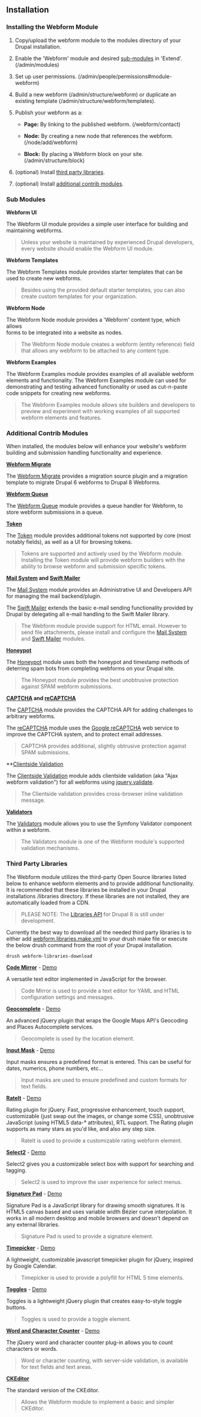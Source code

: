 Installation
------------

### Installing the Webform Module

1. Copy/upload the webform module to the modules directory of your Drupal
   installation.

2. Enable the 'Webform' module and desired [sub-modules](#sub-modules) in 'Extend'. 
   (/admin/modules)

3. Set up user permissions. (/admin/people/permissions#module-webform)

4. Build a new webform (/admin/structure/webform)
   or duplicate an existing template (/admin/structure/webform/templates).
   
5. Publish your webform as a:

    - **Page:** By linking to the published webform.
      (/webform/contact)  

    - **Node:** By creating a new node that references the webform.
      (/node/add/webform)

    - **Block:** By placing a Webform block on your site.
      (/admin/structure/block)

6. (optional) Install [third party libraries](#third-party-libraries).

7. (optional) Install [additional contrib modules](#additional-contrib-modules).


### Sub Modules

**Webform UI**

The Webform UI module provides a simple user interface for building and 
maintaining webforms.

> Unless your website is maintained by experienced Drupal developers, 
> every website should enable the Webform UI module. 

**Webform Templates**

The Webform Templates module provides starter templates that can be used 
to create new webforms. 

> Besides using the provided default starter templates, you can also create 
> custom templates for your organization.

**Webform Node**

The Webform Node module provides a 'Webform' content type, which allows  
forms to be integrated into a website as nodes.

> The Webform Node module creates a webform (entity reference) field
> that allows any webform to be attached to any content type.  

**Webform Examples**

The Webform Examples module provides examples of all available webform elements 
and functionality. The Webform Examples module can used for demonstrating
and testing advanced functionality or used as cut-n-paste code snippets
for creating new webforms.

> The Webform Examples module allows site builders and developers to 
> preview and experiment with working examples of all supported webform elements 
> and features.

### Additional Contrib Modules 

When installed, the modules below will enhance your website's webform building and 
submission handling functionality and experience.

**[Webform Migrate](https://www.drupal.org/sandbox/dippers/2819169)**

The [Webform Migrate](https://www.drupal.org/sandbox/dippers/2819169) provides 
a migration source plugin and a migration template to migrate Drupal 6
webforms to Drupal 8 Webforms.

**[Webform Queue](https://www.drupal.org/project/webform_queue)**

The [Webform Queue](https://www.drupal.org/project/webform_queue) module 
provides a queue handler for Webform, to store webform submissions in a queue.

**[Token](https://www.drupal.org/project/token)**

The [Token](https://www.drupal.org/project/token) module provides additional 
tokens not supported by core (most notably fields), as well as a UI for browsing 
tokens.

> Tokens are supported and actively used by the Webform module. Installing the
> Token module will provide webform builders with the ability to browse webform and 
> submission specific tokens. 

**[Mail System](https://www.drupal.org/project/mailsystem) and [Swift Mailer](https://www.drupal.org/project/swiftmailer)**

The [Mail System](https://www.drupal.org/project/mailsystem) module provides an 
Administrative UI and Developers API for managing the mail backend/plugin.
 
The [Swift Mailer](https://www.drupal.org/project/swiftmailer) extends the 
basic e-mail sending functionality provided by Drupal by delegating all e-mail
handling to the Swift Mailer library.

> The Webform module provide support for HTML email. However to send file
> attachments, please install and configure the 
> [Mail System](https://www.drupal.org/project/mailsystem) and 
> [Swift Mailer](https://www.drupal.org/project/swiftmailer) modules.

**[Honeypot](https://www.drupal.org/project/honeypot)**

The [Honeypot](https://www.drupal.org/project/honeypot) module uses both the 
honeypot and timestamp methods of deterring spam bots from completing webforms on 
your Drupal site.

> The Honeypot module provides the best unobtrusive protection against SPAM webform submissions.

**[CAPTCHA](https://www.drupal.org/project/captcha) and [reCAPTCHA](https://www.drupal.org/project/recaptcha)**

The [CAPTCHA](https://www.drupal.org/project/captcha) module provides the 
CAPTCHA API for adding challenges to arbitrary webforms.

The [reCAPTCHA](https://www.drupal.org/project/recaptcha) module uses the
[Google reCAPTCHA](https://www.google.com/recaptcha/intro/index.html) web 
service to improve the CAPTCHA system, and to protect email addresses.

> CAPTCHA provides additional, slightly obtrusive protection against SPAM 
> submissions.

**[Clientside Validation](https://www.drupal.org/project/clientside_validation)

The [Clientside Validation](https://www.drupal.org/project/clientside_validation) 
module adds clientside validation (aka "Ajax webform validation") for all webforms 
using [jquery.validate](https://jqueryvalidation.org/).

> The Clientside validation provides cross-browser inline validation message.

**[Validators](https://www.drupal.org/project/validators)**

The [Validators](https://www.drupal.org/project/validators) module allows you 
to use the Symfony Validator component within a webform.

> The Validators module is one of the Webform module's supported 
> validation mechanisms.

### Third Party Libraries

The Webform module utilizes the third-party Open Source libraries listed below
to enhance webform elements and to provide additional functionality. It is recommended
that these libraries be installed in your Drupal installations /libraries 
directory. If these libraries are not installed, they are automatically loaded
from a CDN.

> PLEASE NOTE: The 
> [Libraries API](https://www.drupal.org/project/libraries) for Drupal 8 is 
> still under development.  

Currently the best way to download all the needed third party libraries is to 
either add [webform.libraries.make.yml](http://cgit.drupalcode.org/webform/tree/webform.libraries.make.yml)
to your drush make file or execute the below drush command from the root of your
Drupal installation.  

    drush webform-libraries-download    

**[Code Mirror](http://codemirror.net/)** - [Demo](http://codemirror.net/)

A versatile text editor implemented in JavaScript for the browser.

> Code Mirror is used to provide a text editor for YAML and HTML configuration
> settings and messages.

**[Geocomplete](https://ubilabs.github.io/geocomplete/)** - [Demo](http://ubilabs.github.io/geocomplete/examples/form.html)

An advanced jQuery plugin that wraps the Google Maps API's Geocoding and Places Autocomplete services.

> Geocomplete is used by the location element.

**[Input Mask](http://robinherbots.github.io/jquery.inputmask/)** - [Demo](http://robinherbots.github.io/jquery.inputmask/)

Input masks ensures a predefined format is entered. This can be useful for 
dates, numerics, phone numbers, etc...

> Input masks are used to ensure predefined and custom formats for text fields.

**[RateIt](https://github.com/gjunge/rateit.js)** - [Demo](http://gjunge.github.io/rateit.js/examples/)

Rating plugin for jQuery. Fast, progressive enhancement, touch support,
customizable (just swap out the images, or change some CSS), unobtrusive
JavaScript (using HTML5 data-* attributes), RTL support. The Rating plugin
supports as many stars as you'd like, and also any step size.

> RateIt is used to provide a customizable rating webform element.

**[Select2](https://select2.github.io/)** - [Demo](https://select2.github.io/examples.html)

Select2 gives you a customizable select box with support for searching and 
tagging.

> Select2 is used to improve the user experience for select menus.

**[Signature Pad](https://github.com/szimek/signature_pad)** - [Demo](http://szimek.github.io/signature_pad/)

Signature Pad is a JavaScript library for drawing smooth signatures.
It is HTML5 canvas based and uses variable width Bézier curve interpolation.
It works in all modern desktop and mobile browsers and doesn't depend on any 
external libraries.

> Signature Pad is used to provide a signature element.

**[Timepicker](https://github.com/jonthornton/jquery-timepicker)** - [Demo](http://jonthornton.github.io/jquery-timepicker/)

A lightweight, customizable javascript timepicker plugin for jQuery, inspired by Google Calendar.

> Timepicker is used to provide a polyfill for HTML 5 time elements.

**[Toggles](https://github.com/simontabor/jquery-toggles)** - [Demo](https://simontabor.com/labs/toggles/)

Toggles is a lightweight jQuery plugin that creates easy-to-style toggle buttons.

> Toggles is used to provide a toggle element.

**[Word and Character Counter](https://github.com/qwertypants/jQuery-Word-and-Character-Counter-Plugin)** - [Demo](http://qwertypants.github.io/jQuery-Word-and-Character-Counter-Plugin/)

The jQuery word and character counter plug-in allows you to count characters
or words.

> Word or character counting, with server-side validation, is available for text 
> fields and text areas.

**[CKEditor](http://ckeditor.com/)**

The standard version of the CKEditor.

> Allows the Webform module to implement a basic and simpler CKEditor.

